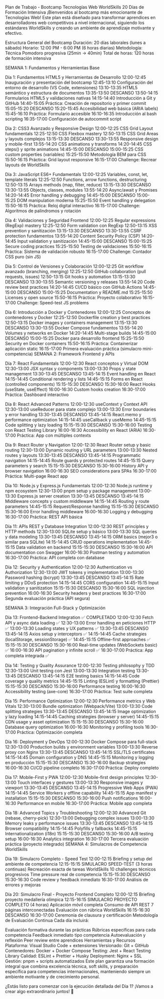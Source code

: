 Plan de Trabajo - Bootcamp Tecnologías Web WorldSkills
20 Días de Formación Intensiva
¡Bienvenidos al bootcamp más emocionante de Tecnologías Web! Este plan está diseñado para transformar aprendices en desarrolladores web competitivos a nivel internacional, siguiendo los estándares WorldSkills y creando un ambiente de aprendizaje motivante y efectivo.

Estructura General del Bootcamp
Duración: 20 días laborales (lunes a sábado)
Horario: 12:00 PM - 6:00 PM (6 horas diarias)
Metodología: Técnica Pomodoro progresiva (25min → 40min)
Total de horas: 120 horas de formación intensiva

SEMANA 1: Fundamentos y Herramientas Base

Día 1: Fundamentos HTML5 y Herramientas de Desarrollo
12:00-12:45 Inauguración y presentación del bootcamp
12:45-13:10 Configuración del entorno de desarrollo (VS Code, extensiones)
13:10-13:35 HTML5 semántico y estructura de documentos
13:35-13:50 DESCANSO
13:50-14:15 Formularios HTML5 y validaciones nativas
14:15-14:40 Introducción a Git y GitHub
14:40-15:05 Práctica: Creación de repositorio y primer commit
15:05-15:20 DESCANSO
15:20-15:45 Accesibilidad web básica (ARIA labels)
15:45-16:10 Práctica: Formulario accesible
16:10-16:35 Introducción al bash scripting
16:35-17:00 Configuración de autocommit script

Día 2: CSS3 Avanzado y Responsive Design
12:00-12:25 CSS Grid Layout fundamentals
12:25-12:50 CSS Flexbox mastery
12:50-13:15 CSS Grid Areas y layouts complejos
13:15-13:30 DESCANSO
13:30-13:55 Responsive design y mobile-first
13:55-14:20 CSS animations y transforms
14:20-14:45 CSS steps() y sprite animations
14:45-15:00 DESCANSO
15:00-15:25 CSS custom properties (variables)
15:25-15:50 Metodología BEM para CSS
15:50-16:15 Práctica: Grid layout responsive
16:15-17:00 Challenge: Recrear layouts de WorldSkills

Día 3: JavaScript ES6+ Fundamentals
12:00-12:25 Variables, const, let, template literals
12:25-12:50 Functions, arrow functions, destructuring
12:50-13:15 Arrays methods (map, filter, reduce)
13:15-13:30 DESCANSO
13:30-13:55 Objects, classes, modules
13:55-14:20 Async/await y Promises
14:20-14:45 Error handling y debugging
14:45-15:00 DESCANSO
15:00-15:25 DOM manipulation moderna
15:25-15:50 Event handling y delegation
15:50-16:15 Práctica: Reloj digital interactivo
16:15-17:00 Challenge: Algoritmos de palindromos y rotación

Día 4: Validaciones y Seguridad Frontend
12:00-12:25 Regular expressions (RegExp) mastery
12:25-12:50 Form validation con RegExp
12:50-13:15 XSS prevention y sanitización
13:15-13:30 DESCANSO
13:30-13:55 CSRF protection fundamentos
13:55-14:20 Content Security Policy (CSP)
14:20-14:45 Input validation y sanitización
14:45-15:00 DESCANSO
15:00-15:25 Secure coding practices
15:25-15:50 Testing de validaciones
15:50-16:15 Práctica: Sistema de validación robusto
16:15-17:00 Challenge: Contador CSS puro (sin JS)

Día 5: Control de Versiones y Colaboración
12:00-12:25 Git workflow avanzado (branching, merging)
12:25-12:50 GitHub collaboration (pull requests, issues)
12:50-13:15 Git hooks y automation
13:15-13:30 DESCANSO
13:30-13:55 Semantic versioning y releases
13:55-14:20 Code review best practices
14:20-14:45 CI/CD básico con GitHub Actions
14:45-15:00 DESCANSO
15:00-15:25 Documentation y README.md
15:25-15:50 Licenses y open source
15:50-16:15 Práctica: Proyecto colaborativo
16:15-17:00 Challenge: Speed-test JS problems

Día 6: Introducción a Docker y Contenedores
12:00-12:25 Conceptos de contenedores y Docker
12:25-12:50 Dockerfile creation y best practices
12:50-13:15 Docker images y containers management
13:15-13:30 DESCANSO
13:30-13:55 Docker Compose fundamentos
13:55-14:20 Volumes y networks en Docker
14:20-14:45 Multi-stage builds
14:45-15:00 DESCANSO
15:00-15:25 Docker para desarrollo frontend
15:25-15:50 Security en Docker containers
15:50-16:15 Práctica: Containerizar aplicación static
16:15-17:00 Primera evaluación práctica (simulacro mini-competencia)
SEMANA 2: Framework Frontend y APIs

Día 7: React Fundamentals
12:00-12:30 React conceptos y Virtual DOM
12:30-13:00 JSX syntax y components
13:00-13:30 Props y state management
13:30-13:45 DESCANSO
13:45-14:15 Event handling en React
14:15-14:45 Conditional rendering y lists
14:45-15:15 Forms en React (controlled components)
15:15-15:30 DESCANSO
15:30-16:00 React Hooks (useState, useEffect)
16:00-16:30 Custom hooks creation
16:30-17:00 Práctica: Dashboard interactivo

Día 8: React Advanced Patterns
12:00-12:30 useContext y Context API
12:30-13:00 useReducer para state complejo
13:00-13:30 Error boundaries y error handling
13:30-13:45 DESCANSO
13:45-14:15 React.memo y performance optimization
14:15-14:45 useCallback y useMemo
14:45-15:15 Code splitting y lazy loading
15:15-15:30 DESCANSO
15:30-16:00 Testing con React Testing Library
16:00-16:30 Accessibility en React (ARIA)
16:30-17:00 Práctica: App con múltiples contexts

Día 9: React Router y Navigation
12:00-12:30 React Router setup y basic routing
12:30-13:00 Dynamic routing y URL parameters
13:00-13:30 Nested routes y layouts
13:30-13:45 DESCANSO
13:45-14:15 Programmatic navigation
14:15-14:45 Route guards y protected routes
14:45-15:15 Query parameters y search
15:15-15:30 DESCANSO
15:30-16:00 History API y browser navigation
16:00-16:30 SEO considerations para SPAs
16:30-17:00 Práctica: Multi-page React app

Día 10: Node.js y Express.js Fundamentals
12:00-12:30 Node.js runtime y npm ecosystem
12:30-13:00 pnpm setup y package management
13:00-13:30 Express.js server creation
13:30-13:45 DESCANSO
13:45-14:15 Middleware concepts y custom middleware
14:15-14:45 Routing y route parameters
14:45-15:15 Request/Response handling
15:15-15:30 DESCANSO
15:30-16:00 Error handling middleware
16:00-16:30 Logging y debugging
16:30-17:00 Práctica: REST API básica

Día 11: APIs REST y Database Integration
12:00-12:30 REST principles y HTTP methods
12:30-13:00 SQLite setup y básico
13:00-13:30 SQL queries y data modeling
13:30-13:45 DESCANSO
13:45-14:15 ORM basics (mejor3 o similar para SQLite)
14:15-14:45 CRUD operations implementation
14:45-15:15 Data validation en backend
15:15-15:30 DESCANSO
15:30-16:00 API documentation con Swagger
16:00-16:30 Postman testing y automation
16:30-17:00 Práctica: API completa con database

Día 12: Security y Authentication
12:00-12:30 Authentication vs Authorization
12:30-13:00 JWT tokens y implementation
13:00-13:30 Password hashing (bcrypt)
13:30-13:45 DESCANSO
13:45-14:15 Rate limiting y DDoS protection
14:15-14:45 CORS configuration
14:45-15:15 Input validation y sanitization
15:15-15:30 DESCANSO
15:30-16:00 SQL injection prevention
16:00-16:30 Security headers y best practices
16:30-17:00 Segunda evaluación práctica (API segura)

SEMANA 3: Integración Full-Stack y Optimización

Día 13: Frontend-Backend Integration ✅ COMPLETADO
12:00-12:30 Fetch API y async data loading ✅
12:30-13:00 Error handling en peticiones HTTP ✅
13:00-13:30 Loading states y UX patterns ✅
13:30-13:45 DESCANSO
13:45-14:15 Axios setup y interceptors ✅
14:15-14:45 Cache strategies (localStorage, sessionStorage) ✅
14:45-15:15 Offline-first approaches ✅
15:15-15:30 DESCANSO
15:30-16:00 Real-time updates (WebSockets basic) ✅
16:00-16:30 API pagination y infinite scroll ✅
16:30-17:00 Práctica: App completa integrada ✅

Día 14: Testing y Quality Assurance
12:00-12:30 Testing philosophy y TDD
12:30-13:00 Unit testing con Jest
13:00-13:30 Integration testing
13:30-13:45 DESCANSO
13:45-14:15 E2E testing basics
14:15-14:45 Code coverage y quality metrics
14:45-15:15 Linting (ESLint) y formatting (Prettier)
15:15-15:30 DESCANSO
15:30-16:00 Performance testing
16:00-16:30 Accessibility testing (axe-core)
16:30-17:00 Práctica: Test suite completa

Día 15: Performance Optimization
12:00-12:30 Performance metrics y Web Vitals
12:30-13:00 Bundle optimization (Webpack/Vite)
13:00-13:30 Code splitting strategies
13:30-13:45 DESCANSO
13:45-14:15 Image optimization y lazy loading
14:15-14:45 Caching strategies (browser y server)
14:45-15:15 CDN usage y asset optimization
15:15-15:30 DESCANSO
15:30-16:00 Database query optimization
16:00-16:30 Monitoring y profiling tools
16:30-17:00 Práctica: Optimización completa

Día 16: Deployment y DevOps
12:00-12:30 Docker Compose para full-stack
12:30-13:00 Production builds y environment variables
13:00-13:30 Reverse proxy con Nginx
13:30-13:45 DESCANSO
13:45-14:15 SSL/TLS certificates
14:15-14:45 Domain configuration y DNS
14:45-15:15 Monitoring y logging en producción
15:15-15:30 DESCANSO
15:30-16:00 Backup strategies
16:00-16:30 CI/CD pipeline completo
16:30-17:00 Práctica: Deploy completo

Día 17: Mobile-First y PWA
12:00-12:30 Mobile-first design principles
12:30-13:00 Touch interfaces y gestures
13:00-13:30 Responsive images y viewport
13:30-13:45 DESCANSO
13:45-14:15 Progressive Web Apps (PWA)
14:15-14:45 Service Workers y offline capability
14:45-15:15 App manifest y installation
15:15-15:30 DESCANSO
15:30-16:00 Push notifications
16:00-16:30 Performance en mobile
16:30-17:00 Práctica: Mobile app completa

Día 18: Advanced Topics y Troubleshooting
12:00-12:30 Advanced Git (rebase, cherry-pick)
12:30-13:00 Debugging complex issues
13:00-13:30 Memory leaks y performance issues
13:30-13:45 DESCANSO
13:45-14:15 Browser compatibility
14:15-14:45 Polyfills y fallbacks
14:45-15:15 Internationalization (i18n)
15:15-15:30 DESCANSO
15:30-16:00 A/B testing setup
16:00-16:30 Analytics integration
16:30-17:00 Tercera evaluación práctica (proyecto integrado)
SEMANA 4: Simulacros de Competencia WorldSkills

Día 19: Simulacro Completo - Speed Test
12:00-12:15 Briefing y setup del ambiente de competencia
12:15-15:15 SIMULACRO SPEED-TEST (3 horas continuas)
Recreación exacta de tareas WorldSkills
10 challenges técnicos progresivos
Time pressure real de competencia
15:15-15:30 DESCANSO
15:30-16:30 Code review y feedback inmediato
16:30-17:00 Análisis de errores y mejoras

Día 20: Simulacro Final - Proyecto Frontend Completo
12:00-12:15 Briefing proyecto medallería olímpica
12:15-16:15 SIMULACRO PROYECTO COMPLETO (4 horas)
Aplicación móvil completa
Consumo de API REST
7 páginas interconectadas
Evaluación con rúbrica WorldSkills
16:15-16:30 DESCANSO
16:30-17:00 Ceremonia de clausura y certificación
Metodología de Evaluación Continua
Cada día incluirá:

Evaluación formativa durante las prácticas
Rúbricas específicas para cada competencia
Feedback inmediato tipo competencia
Autoevaluación y reflexión
Peer review entre aprendices
Herramientas y Recursos
Plataforma: Visual Studio Code + extensiones
Versionado: Git + GitHub
Contenedores: Docker + Docker Compose
Testing: Jest + React Testing Library
Calidad: ESLint + Prettier + Husky
Deployment: Nginx + SSL
Gestión: pnpm + scripts automatizados
Este plan garantiza una formación integral que combina excelencia técnica, soft skills, y preparación específica para competencias internacionales, manteniendo siempre un ambiente motivante y de crecimiento personal.

¿Estás listo para comenzar con la ejecución detallada del Día 1? ¡Vamos a crear algo extraordinario juntos! 🚀
